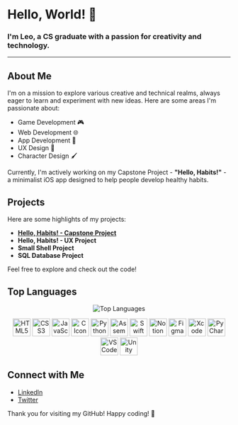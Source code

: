 # Hello, World! 👋

### I'm Leo, a CS graduate with a passion for creativity and technology.
---

## About Me

I'm on a mission to explore various creative and technical realms, always eager to learn and experiment with new ideas. Here are some areas I'm passionate about:

- Game Development 🎮
- Web Development 🌐
- App Development 📱
- UX Design 🎨
- Character Design 🖌️

Currently, I'm actively working on my Capstone Project - **"Hello, Habits!"** - a minimalist iOS app designed to help people develop healthy habits.

## Projects

Here are some highlights of my projects:

- [**Hello, Habits! - Capstone Project**](https://github.com/hellogaray/Portfolio-Project-Hello-Habits)
- **Hello, Habits! - UX Project**
- **Small Shell Project**
- **SQL Database Project**

Feel free to explore and check out the code!


## Top Languages

<div align="center">
  <img src="https://github-readme-stats.vercel.app/api/top-langs/?username=hellogaray&layout=compact" alt="Top Languages" />
</div>

<p align="center">
  
  <img src="https://img.icons8.com/color/48/000000/html-5.png" alt="HTML5 Icon" width="40" height="40"/>
  <img src="https://img.icons8.com/color/48/000000/css3.png" alt="CSS3 Icon" width="40" height="40"/>
  <img src="https://img.icons8.com/color/48/000000/javascript.png" alt="JavaScript Icon" width="40" height="40"/>
  <img src="https://img.icons8.com/color/48/000000/c-programming.png" alt="C Icon" width="40" height="40"/>
  <img src="https://img.icons8.com/color/48/000000/python.png" alt="Python Icon" width="40" height="40"/>
  <img src="https://img.icons8.com/color/48/000000/assembly.png" alt="Assembly Icon" width="40" height="40"/>
  <img src="https://img.icons8.com/color/48/000000/swift.png" alt="Swift Icon" width="40" height="40"/>
  <img src="https://img.icons8.com/color/48/000000/notion.png" alt="Notion Icon" width="40" height="40"/>
  <img src="https://img.icons8.com/color/48/000000/figma" alt="Figma Icon" width="40" height="40"/>
  <img src="https://img.icons8.com/color/48/000000/xcode" alt="Xcode Icon" width="40" height="40"/>
  <img src="https://img.icons8.com/color/48/000000/pycharm" alt="PyCharm Icon" width="40" height="40"/>
  <img src="https://img.icons8.com/color/48/000000/visual-studio-code-2019.png" alt="VS Code Icon" width="40" height="40"/>
  <img src="https://img.icons8.com/color/48/000000/unity.png" alt="Unity Icon" width="40" height="40"/>
</p>

## Connect with Me

- [LinkedIn](https://www.linkedin.com/in/hellogaray/)
- [Twitter](https://twitter.com/hellogaray)

Thank you for visiting my GitHub! Happy coding! 🚀
